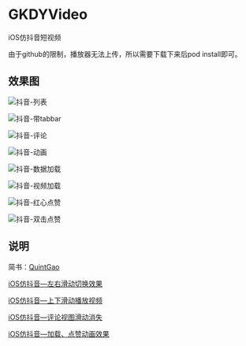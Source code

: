 # GKDYVideo
iOS仿抖音短视频

由于github的限制，播放器无法上传，所以需要下载下来后pod install即可。

## 效果图
![抖音-列表](https://upload-images.jianshu.io/upload_images/1598505-1a3cacbdf910797a.gif?imageMogr2/auto-orient/strip)

![抖音-带tabbar](https://upload-images.jianshu.io/upload_images/1598505-483a4e77d398f52b.gif?imageMogr2/auto-orient/strip)

![抖音-评论](https://upload-images.jianshu.io/upload_images/1598505-4e4ee5d8221a59a6.gif?imageMogr2/auto-orient/strip)

![抖音-动画](https://upload-images.jianshu.io/upload_images/1598505-3a101f2e25fa2005.gif?imageMogr2/auto-orient/strip)

![抖音-数据加载](https://upload-images.jianshu.io/upload_images/1598505-4ac8d3255e199ff5.gif?imageMogr2/auto-orient/strip)

![抖音-视频加载](https://upload-images.jianshu.io/upload_images/1598505-7214296ddc1aa923.gif?imageMogr2/auto-orient/strip)

![抖音-红心点赞](https://upload-images.jianshu.io/upload_images/1598505-b89f26ae20c357c0.gif?imageMogr2/auto-orient/strip)

![抖音-双击点赞](https://upload-images.jianshu.io/upload_images/1598505-ff4845163a16e9c9.gif?imageMogr2/auto-orient/strip)

## 说明
简书：[QuintGao](https://www.jianshu.com/u/ba61bbfc87e8)

[iOS仿抖音—左右滑动切换效果](https://www.jianshu.com/p/9c3670e4a533)

[iOS仿抖音—上下滑动播放视频](https://www.jianshu.com/p/36a4e57f1a53)

[iOS仿抖音—评论视图滑动消失](https://www.jianshu.com/p/8a1f174a91e5)

[iOS仿抖音—加载、点赞动画效果](https://www.jianshu.com/p/a5f08098efb0)
